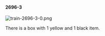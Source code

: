 #### 2696-3
![train-2696-3-0.png](https://github.com/lil-lab/nlvr/raw/master/nlvr/train/images/65/train-2696-3-0.png "train-2696-3-0.png")

There is a box with 1 yellow and 1 black item.